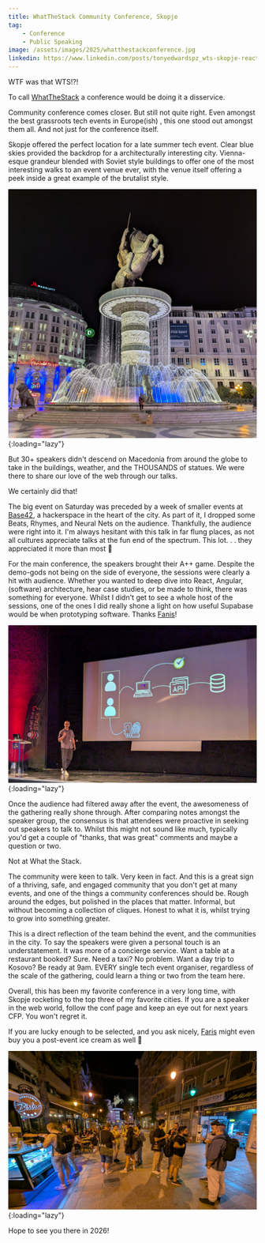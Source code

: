 ```yaml
---
title: WhatTheStack Community Conference, Skopje
tag:
    - Conference
    - Public Speaking
image: /assets/images/2025/whatthestackconference.jpg
linkedin: https://www.linkedin.com/posts/tonyedwardspz_wts-skopje-react-activity-7376225257424134144-45dU
---
```


WTF was that WTS!?!

To call [WhatTheStack](https://wts.sh/) a conference would be doing it a disservice. 

Community conference comes closer. But still not quite right. Even amongst the best grassroots tech events in Europe(ish) , this one stood out amongst them all. And not just for the conference itself.

Skopje offered the perfect location for a late summer tech event. Clear blue skies provided the backdrop for a architecturally interesting city. Vienna-esque grandeur blended with Soviet style buildings to offer one of the most interesting walks to an event venue ever, with the venue itself offering a peek inside a great example of the brutalist style.

![Not Alexander The Great](/assets/images/2025/whatthestackconf-statue.jpg "Not Alexander The Great"){:loading="lazy"}

But 30+ speakers didn't descend on Macedonia from around the globe to take in the buildings, weather, and the THOUSANDS of statues. We were there to share our love of the web through our talks.

We certainly did that!

The big event on Saturday was preceded by a week of smaller events at [Base42](https://base42.mk/), a hackerspace in the heart of the city. As part of it, I dropped some Beats, Rhymes, and Neural Nets on the audience. Thankfully, the audience were right into it. I'm always hesitant with this talk in far flung places, as not all cultures appreciate talks at the fun end of the spectrum. This lot. . . they appreciated it more than most 💪

For the main conference, the speakers brought their A++ game. Despite the demo-gods not being on the side of everyone, the sessions were clearly a hit with audience. Whether you wanted to deep dive into React, Angular, (software) architecture, hear case studies, or be made to think, there was something for everyone. Whilst I didn't get to see a whole host of the sessions, one of the ones I did really shone a light on how useful Supabase would be when prototyping software. Thanks [Fanis](https://www.linkedin.com/in/prodromouf/)!

![Fanis talking about Supabase](/assets/images/2025/whatthestackconf-fanis.jpg "Fanis talking about Supabase"){:loading="lazy"}

Once the audience had filtered away after the event, the awesomeness of the gathering really shone through. After comparing notes amongst the speaker group, the consensus is that attendees were proactive in seeking out speakers to talk to. Whilst this might not sound like much, typically you'd get a couple of "thanks, that was great" comments and maybe a question or two. 

Not at What the Stack.

The community were keen to talk. Very keen in fact. And this is a great sign of a thriving, safe, and engaged community that you don't get at many events, and one of the things a community conferences should be. Rough around the edges, but polished in the places that matter. Informal, but without becoming a collection of cliques. Honest to what it is, whilst trying to grow into something greater.

This is a direct reflection of the team behind the event, and the communities in the city. To say the speakers were given a personal touch is an understatement. It was more of a concierge service. Want a table at a restaurant booked? Sure. Need a taxi? No problem. Want a day trip to Kosovo? Be ready at 9am. EVERY single tech event organiser, regardless of the scale of the gathering, could learn a thing or two from the team here.

Overall, this has been my favorite conference in a very long time, with Skopje rocketing to the top three of my favorite cities. If you are a speaker in the web world, follow the conf page and keep an eye out for next years CFP. You won't regret it.

If you are lucky enough to be selected, and you ask nicely, [Faris](https://www.faziz-dev.com/) might even buy you a post-event ice cream as well 🙏

![Faris treating us to Ice Cream](/assets/images/2025/whatthestackconf-icecream.jpg "Faris treating us to Ice Cream"){:loading="lazy"}

Hope to see you there in 2026!
